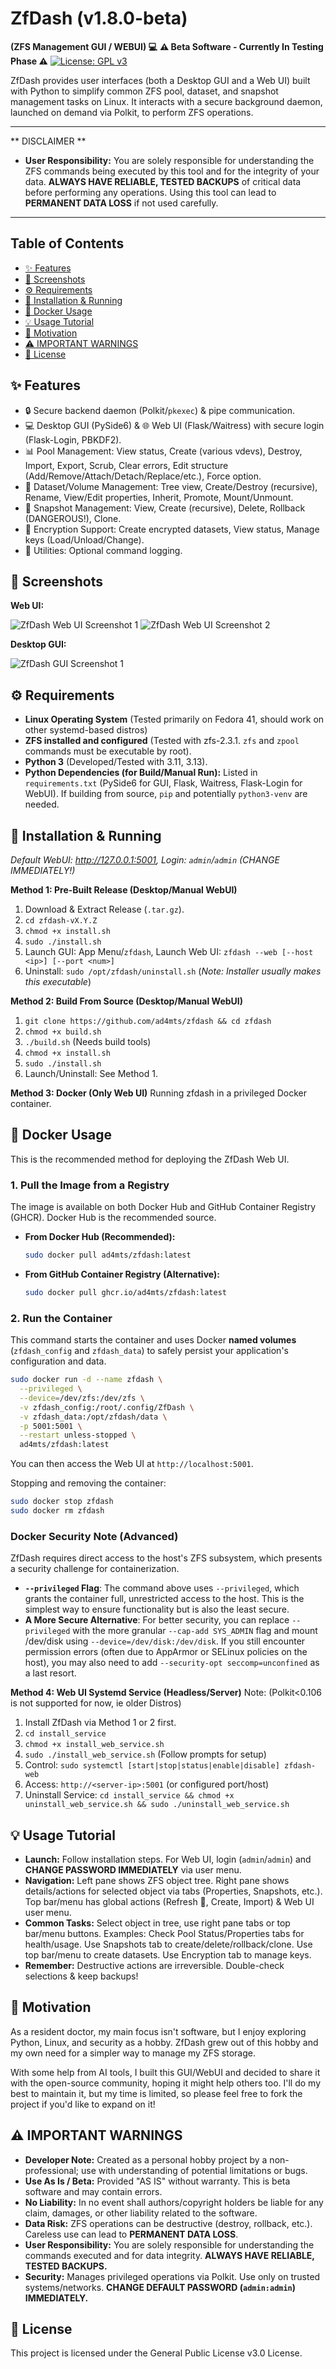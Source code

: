 # ZfDash (v1.8.0-beta)
**(ZFS Management GUI / WEBUI) 💻**
**⚠️ Beta Software - Currently In Testing Phase ⚠️**
[![License: GPL v3](https://img.shields.io/badge/License-GPLv3-blue.svg)](https://www.gnu.org/licenses/gpl-3.0)

ZfDash provides user interfaces (both a Desktop GUI and a Web UI) built with Python to simplify common ZFS pool, dataset, and snapshot management tasks on Linux. It interacts with a secure background daemon, launched on demand via Polkit, to perform ZFS operations.

---

** DISCLAIMER **
* **User Responsibility:** You are solely responsible for understanding the ZFS commands being executed by this tool and for the integrity of your data. **ALWAYS HAVE RELIABLE, TESTED BACKUPS** of critical data before performing any operations. Using this tool can lead to **PERMANENT DATA LOSS** if not used carefully.

---

## Table of Contents

* [✨ Features](#-features)
* [📸 Screenshots](#-screenshots)
* [⚙️ Requirements](#️-requirements)
* [🚀 Installation & Running](#-installation--running)
* [🐳 Docker Usage](#-docker-usage)
* [💡 Usage Tutorial](#-usage-tutorial)
* [💖 Motivation](#-motivation)
* [⚠️ IMPORTANT WARNINGS](#️-important-warnings)
* [📄 License](#-license)

## ✨ Features

*   🔒 Secure backend daemon (Polkit/`pkexec`) & pipe communication.
*   💻 Desktop GUI (PySide6) & 🌐 Web UI (Flask/Waitress) with secure login (Flask-Login, PBKDF2).
*   📊 Pool Management: View status, Create (various vdevs), Destroy, Import, Export, Scrub, Clear errors, Edit structure (Add/Remove/Attach/Detach/Replace/etc.), Force option.
*   🌳 Dataset/Volume Management: Tree view, Create/Destroy (recursive), Rename, View/Edit properties, Inherit, Promote, Mount/Unmount.
*   📸 Snapshot Management: View, Create (recursive), Delete, Rollback (DANGEROUS!), Clone.
*   🔐 Encryption Support: Create encrypted datasets, View status, Manage keys (Load/Unload/Change).
*   📜 Utilities: Optional command logging.

## 📸 Screenshots

**Web UI:**

![ZfDash Web UI Screenshot 1](screenshots/webui1.jpg)
![ZfDash Web UI Screenshot 2](screenshots/webui2.jpg)

**Desktop GUI:**

![ZfDash GUI Screenshot 1](screenshots/gui.jpg)

## ⚙️ Requirements

* **Linux Operating System** (Tested primarily on Fedora 41, should work on other systemd-based distros)
* **ZFS installed and configured** (Tested with zfs-2.3.1. `zfs` and `zpool` commands must be executable by root).
* **Python 3** (Developed/Tested with 3.11, 3.13).
* **Python Dependencies (for Build/Manual Run):** Listed in `requirements.txt` (PySide6 for GUI, Flask, Waitress, Flask-Login for WebUI). If building from source, `pip` and potentially `python3-venv` are needed.

## 🚀 Installation & Running

*Default WebUI: http://127.0.0.1:5001, Login: `admin`/`admin` (CHANGE IMMEDIATELY!)*

**Method 1: Pre-Built Release (Desktop/Manual WebUI)**
1.  Download & Extract Release (`.tar.gz`).
2.  `cd zfdash-vX.Y.Z`
3.  `chmod +x install.sh`
4.  `sudo ./install.sh`
5.  Launch GUI: App Menu/`zfdash`, Launch Web UI: `zfdash --web [--host <ip>] [--port <num>]`
6.  Uninstall: `sudo /opt/zfdash/uninstall.sh` (*Note: Installer usually makes this executable*)

**Method 2: Build From Source (Desktop/Manual WebUI)**
1.  `git clone https://github.com/ad4mts/zfdash && cd zfdash`
2.  `chmod +x build.sh`
3.  `./build.sh` (Needs build tools)
4.  `chmod +x install.sh`
5.  `sudo ./install.sh`
6.  Launch/Uninstall: See Method 1.

**Method 3: Docker (Only Web UI)**
Running zfdash in a privileged Docker container.
## 🐳 Docker Usage

This is the recommended method for deploying the ZfDash Web UI.

### 1. Pull the Image from a Registry

The image is available on both Docker Hub and GitHub Container Registry (GHCR). Docker Hub is the recommended source.

*   **From Docker Hub (Recommended):**
    ```bash
    sudo docker pull ad4mts/zfdash:latest
    ```

*   **From GitHub Container Registry (Alternative):**
    ```bash
    sudo docker pull ghcr.io/ad4mts/zfdash:latest
    ```

### 2. Run the Container

This command starts the container and uses Docker **named volumes** (`zfdash_config` and `zfdash_data`) to safely persist your application's configuration and data.

```bash
sudo docker run -d --name zfdash \
  --privileged \
  --device=/dev/zfs:/dev/zfs \
  -v zfdash_config:/root/.config/ZfDash \
  -v zfdash_data:/opt/zfdash/data \
  -p 5001:5001 \
  --restart unless-stopped \
  ad4mts/zfdash:latest
```
You can then access the Web UI at `http://localhost:5001`.

Stopping and removing the container:
```bash
sudo docker stop zfdash
sudo docker rm zfdash
```

### Docker Security Note (Advanced)

ZfDash requires direct access to the host's ZFS subsystem, which presents a security challenge for containerization.

*   **`--privileged` Flag**: The command above uses `--privileged`, which grants the container full, unrestricted access to the host. This is the simplest way to ensure functionality but is also the least secure.
*   **A More Secure Alternative**: For better security, you can replace `--privileged` with the more granular `--cap-add SYS_ADMIN` flag and mount /dev/disk using `--device=/dev/disk:/dev/disk`. If you still encounter permission errors (often due to AppArmor or SELinux policies on the host), you may also need to add `--security-opt seccomp=unconfined` as a last resort.

**Method 4: Web UI Systemd Service (Headless/Server)**
Note: (Polkit<0.106 is not supported for now, ie older Distros)
1.  Install ZfDash via Method 1 or 2 first.
2.  `cd install_service`
3.  `chmod +x install_web_service.sh`
4.  `sudo ./install_web_service.sh` (Follow prompts for setup)
5.  Control: `sudo systemctl [start|stop|status|enable|disable] zfdash-web`
6.  Access: `http://<server-ip>:5001` (or configured port/host)
7.  Uninstall Service: `cd install_service && chmod +x uninstall_web_service.sh && sudo ./uninstall_web_service.sh`

## 💡 Usage Tutorial

*   **Launch:** Follow installation steps. For Web UI, login (`admin`/`admin`) and **CHANGE PASSWORD IMMEDIATELY** via user menu.
*   **Navigation:** Left pane shows ZFS object tree. Right pane shows details/actions for selected object via tabs (Properties, Snapshots, etc.). Top bar/menu has global actions (Refresh 🔄, Create, Import) & Web UI user menu.
*   **Common Tasks:** Select object in tree, use right pane tabs or top bar/menu buttons. Examples: Check Pool Status/Properties tabs for health/usage. Use Snapshots tab to create/delete/rollback/clone. Use top bar/menu to create datasets. Use Encryption tab to manage keys.
*   **Remember:** Destructive actions are irreversible. Double-check selections & keep backups!

## 💖 Motivation

As a resident doctor, my main focus isn't software, but I enjoy exploring Python, Linux, and security as a hobby. ZfDash grew out of this hobby and my own need for a simpler way to manage my ZFS storage.

With some help from AI tools, I built this GUI/WebUI and decided to share it with the open-source community, hoping it might help others too. I'll do my best to maintain it, but my time is limited, so please feel free to fork the project if you'd like to expand on it!


## ⚠️ IMPORTANT WARNINGS

*   **Developer Note:** Created as a personal hobby project by a non-professional; use with understanding of potential limitations or bugs.
*   **Use As Is / Beta:** Provided "AS IS" without warranty. This is beta software and may contain errors.
*   **No Liability:** In no event shall authors/copyright holders be liable for any claim, damages, or other liability related to the software.
*   **Data Risk:** ZFS operations can be destructive (destroy, rollback, etc.). Careless use can lead to **PERMANENT DATA LOSS**.
*   **User Responsibility:** You are solely responsible for understanding the commands executed and for data integrity. **ALWAYS HAVE RELIABLE, TESTED BACKUPS.**
*   **Security:** Manages privileged operations via Polkit. Use only on trusted systems/networks. **CHANGE DEFAULT PASSWORD (`admin:admin`) IMMEDIATELY.**


## 📄 License

This project is licensed under the General Public License v3.0 License.
